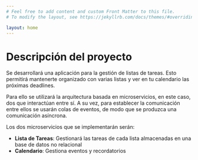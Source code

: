 ```yaml
---
# Feel free to add content and custom Front Matter to this file.
# To modify the layout, see https://jekyllrb.com/docs/themes/#overriding-theme-defaults

layout: home
---
```


# Descripción del proyecto
Se desarrollará una aplicación para la gestión de listas de tareas. Esto permitirá mantenerte organizado con varias listas y ver en tu calendario las próximas deadlines.

Para ello se utilizará la arquitectura basada en microservicios, en este caso, dos que interactúan entre sí. A su vez, para establecer la comunicación entre ellos se usarán colas de eventos, de modo que se produzca una comunicación asíncrona.

Los dos microservicios que se implementarán serán:
- **Lista de Tareas**: Gestionará las tareas de cada lista almacenadas en una base de datos no relacional
- **Calendario**: Gestiona eventos y recordatorios
